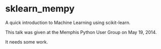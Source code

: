 sklearn_mempy
=============

A quick introduction to Machine Learning using scikit-learn.

This talk was given at the Memphis Python User Group on May 19, 2014. 

It needs some work. 
